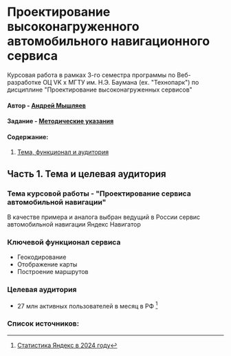 # Проектирование высоконагруженного автомобильного навигационного сервиса

Курсовая работа в рамках 3-го семестра программы по Веб-разработке ОЦ VK x МГТУ им. Н.Э. Баумана (ex. "Технопарк") по дисциплине "Проектирование высоконагруженных сервисов"

#### Автор - [Андрей Мышляев](https://park.vk.company/profile/a.myshliaev/ "Страница на портале VK x МГТУ")
#### Задание - [Методические указания](https://github.com/init/highload/blob/main/homework_architecture.md)

#### Содержание:
1. [Тема, функционал и аудитория](#1)


## Часть 1. Тема и целевая аудитория <a name="1"></a>

### Тема курсовой работы - **"Проектирование сервиса автомобильной навигации"**
В качестве примера и аналога выбран ведущий в России сервис автомобильной навигации Яндекс Навигатор

### Ключевой функционал сервиса
- Геокодирование
- Отображение карты
- Построение маршрутов

### Целевая аудитория
- 27 млн активных пользователей в месяц в РФ [^1]

### Список источников:
[^1]: [Статистика Яндекс в 2024 году](https://yandex.ru/adv/news/po-puti-s-reklamoy-novye-vozmozhnosti-geomediynykh-formatov-dlya-esche-bolshego-okhvata)